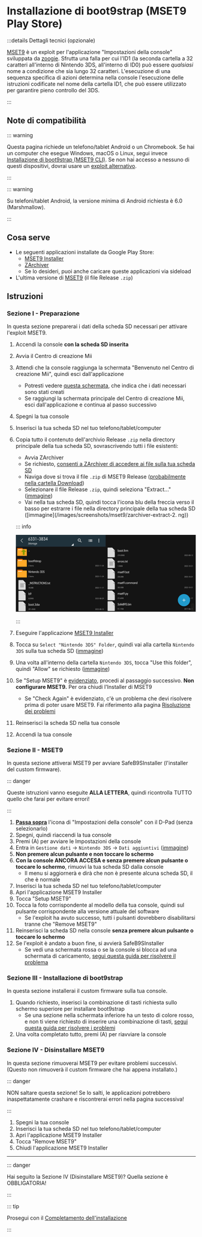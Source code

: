 # Installazione di boot9strap (MSET9 Play Store)

:::details Dettagli tecnici (opzionale)

[MSET9](https://github.com/zoogie/MSET9) è un exploit per l'applicazione "Impostazioni della console" sviluppata da [zoogie](https://github.com/zoogie). Sfrutta una falla per cui l'ID1 (la seconda cartella a 32 caratteri all'interno di Nintendo 3DS, all'interno di ID0) può essere _qualsiasi_ nome a condizione che sia lungo 32 caratteri. L'esecuzione di una sequenza specifica di azioni determina nella console l'esecuzione delle istruzioni codificate nel nome della cartella ID1, che può essere utilizzato per garantire pieno controllo del 3DS.

:::

## Note di compatibilità

::: warning

Questa pagina richiede un telefono/tablet Android o un Chromebook. Se hai un computer che esegue Windows, macOS o Linux, segui invece [Installazione di boot9strap (MSET9 CLI)](installing-boot9strap-\(mset9-cli\)). Se non hai accesso a nessuno di questi dispositivi, dovrai usare un [exploit alternativo](https://wiki.hacks.guide/wiki/3DS:Alternate_Exploits).

:::

::: warning

Su telefoni/tablet Android, la versione minima di Android richiesta è 6.0 (Marshmallow).

:::

## Cosa serve

- Le seguenti applicazioni installate da Google Play Store:
  - [MSET9 Installer](https://play.google.com/store/apps/details?id=moe.saru.homebrew.console3ds.mset9_installer_android)
  - [ZArchiver](https://play.google.com/store/apps/details?id=ru.zdevs.zarchiver)
  - Se lo desideri, puoi anche caricare queste applicazioni via sideload
- L'ultima versione di [MSET9](https://github.com/zoogie/MSET9/releases/latest) (il file Release `.zip`)

## Istruzioni

### Sezione I - Preparazione

In questa sezione preparerai i dati della scheda SD necessari per attivare l'exploit MSET9.

1. Accendi la console **con la scheda SD inserita**

2. Avvia il Centro di creazione Mii

3. Attendi che la console raggiunga la schermata "Benvenuto nel Centro di creazione Mii", quindi esci dall'applicazione
   - Potresti vedere [questa schermata](/images/screenshots/mset9/mii-extdata.png), che indica che i dati necessari sono stati creati
   - Se raggiungi la schermata principale del Centro di creazione Mii, esci dall'applicazione e continua al passo successivo

4. Spegni la tua console

5. Inserisci la tua scheda SD nel tuo telefono/tablet/computer

6. Copia tutto il contenuto dell'archivio Release `.zip` nella directory principale della tua scheda SD, sovrascrivendo tutti i file esistenti:

   - Avvia ZArchiver
   - Se richiesto, [consenti a ZArchiver di accedere ai file sulla tua scheda SD](/images/screenshots/mset9/zarchiver-allow.png)
   - Naviga dove si trova il file `.zip` di MSET9 Release ([probabilmente nella cartella Download](/images/screenshots/mset9/zarchiver-zip-location.png))
   - Selezionare il file Release `.zip`, quindi seleziona "Extract..." ([immagine](/images/screenshots/mset9/zarchiver-extract-1.png))
   - Vai nella tua scheda SD, quindi tocca l'icona blu della freccia verso il basso per estrarre i file nella directory principale della tua scheda SD ([immagine](/images/screenshots/mset9/zarchiver-extract-2. ng))

   ::: info

   ![](/images/screenshots/mset9/mset9-root-layout-android.png)

   :::

7. Eseguire l'applicazione [MSET9 Installer](/images/screenshots/mset9/mset9-setup-android.png)

8. Tocca su `Select "Nintendo 3DS" Folder`, quindi vai alla cartella `Nintendo 3DS` sulla tua scheda SD ([immagine](/images/screenshots/mset9/select-mset9-folder-1.png))

9. Una volta all'interno della cartella `Nintendo 3DS`, tocca "Use this folder", quindi "Allow" se richiesto ([immagine](/images/screenshots/mset9/select-mset9-folder-2.png))

10. Se "Setup MSET9" è [evidenziato](/images/screenshots/mset9/setup-mset9-highlighted.png), procedi al passaggio successivo. **Non configurare MSET9.** Per ora chiudi l'Installer di MSET9
    - Se "Check Again" è evidenziato, c'è un problema che devi risolvere prima di poter usare MSET9. Fai riferimento alla pagina [Risoluzione dei problemi](troubleshooting#installing-boot9strap-mset9)

11. Reinserisci la scheda SD nella tua console

12. Accendi la tua console

### Sezione II - MSET9

In questa sezione attiverai MSET9 per avviare SafeB9SInstaller (l'installer del custom firmware).

::: danger

Queste istruzioni vanno eseguite **ALLA LETTERA**, quindi ricontrolla TUTTO quello che farai per evitare errori!

:::

1. **[Passa sopra](/images/screenshots/mset9/hover-settings.png)** l'icona di "Impostazioni della console" con il D-Pad (senza selezionarlo)
2. Spegni, quindi riaccendi la tua console
3. Premi (A) per avviare le Impostazioni della console
4. Entra in `Gestione dati` -> `Nintendo 3DS` -> `Dati aggiuntivi` ([immagine](/images/screenshots/bb3/settings-extdata.png))
5. **Non premere alcun pulsante e non toccare lo schermo**
6. **Con la console ANCORA ACCESA e senza premere alcun pulsante o toccare lo schermo**, rimuovi la tua scheda SD dalla console
   - Il menu si aggiornerà e dirà che non è presente alcuna scheda SD, il che è normale
7. Inserisci la tua scheda SD nel tuo telefono/tablet/computer
8. Apri l'applicazione MSET9 Installer
9. Tocca "Setup MSET9"
10. Tocca la foto corrispondente al modello della tua console, quindi sul pulsante corrispondente alla versione attuale del software
    - Se l'exploit ha avuto successo, tutti i pulsanti dovrebbero disabilitarsi tranne che "Remove MSET9"
11. Reinserisci la scheda SD nella console **senza premere alcun pulsante o toccare lo schermo**
12. Se l'exploit è andato a buon fine, si avvierà SafeB9SInstaller
    - Se vedi una schermata rossa o se la console si blocca ad una schermata di caricamento, [segui questa guida per risolvere il problema](troubleshooting#installing-boot9strap-mset9)

### Sezione III - Installazione di boot9strap

In questa sezione installerai il custom firmware sulla tua console.

1. Quando richiesto, inserisci la combinazione di tasti richiesta sullo schermo superiore per installare boot9strap
   - Se una sezione nella schermata inferiore ha un testo di colore rosso, e non ti viene richiesto di inserire una combinazione di tasti, [segui questa guida per risolvere i problemi](troubleshooting#issues-with-safeb9sinstaller)
2. Una volta completato tutto, premi (A) per riavviare la console

<!--@include: ./_include/configure-luma3ds.md -->

### Sezione IV - Disinstallare MSET9

In questa sezione rimuoverai MSET9 per evitare problemi successivi. (Questo non rimuoverà il custom firmware che hai appena installato.)

::: danger

NON saltare questa sezione! Se lo salti, le applicazioni potrebbero inaspettatamente crashare e riscontrerai errori nella pagina successiva!

:::

1. Spegni la tua console
2. Inserisci la tua scheda SD nel tuo telefono/tablet/computer
3. Apri l'applicazione MSET9 Installer
4. Tocca "Remove MSET9"
5. Chiudi l'applicazione MSET9 Installer

<!--@include: ./_include/luma3ds-installed-note.md -->

___

::: danger

Hai seguito la Sezione IV (Disinstallare MSET9)? Quella sezione è OBBLIGATORIA!

:::

::: tip

Prosegui con il [Completamento dell'installazione](finalizing-setup)

:::

